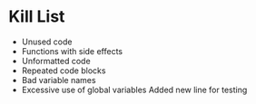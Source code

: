 Kill List
=========
* Unused code
* Functions with side effects
* Unformatted code
* Repeated code blocks
* Bad variable names
* Excessive use of global variables
Added new line for testing
